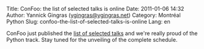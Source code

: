 Title: ConFoo: the list of selected talks is online
Date: 2011-01-06 14:32
Author: Yannick Gingras (ygingras@ygingras.net)
Category: Montréal Python
Slug: confoo-the-list-of-selected-talks-is-online
Lang: en

<!--:en-->

ConFoo just published the [list of selected talks][] and we're really
proud of the Python track. Stay tuned for the unveiling of the complete
schedule.

  [list of selected talks]: http://confoo.ca/en/2011/session
